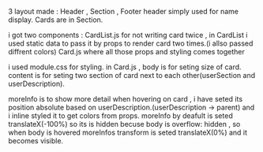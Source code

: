 3 layout made : Header , Section , Footer
header simply used for name display.
Cards are in Section.

i got two components : CardList.js for not writing card twice , in CardList i used static data to pass it by props to render card two times.(i allso passed diffrent colors)
Card.js where all those props and styling comes together

i used module.css for styling.
in Card.js , body is for seting size of card.
content is for seting two section of card next to each other(userSection and userDescription).

moreInfo is to show more detail when hovering on card , i have seted its position absolute based on userDescription.(userDescription -> parent)
and i inline styled it to get colors from props.
moreInfo by deafult is seted translateX(-100%) so its is hidden becuse body is overflow: hidden , so when body is hovered moreInfos transform is seted translateX(0%) and it becomes visible.


